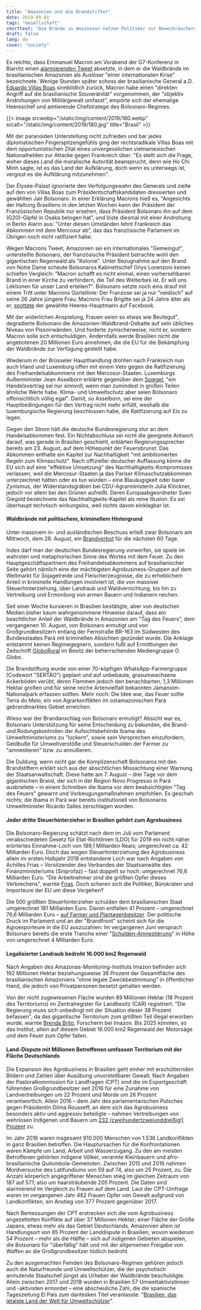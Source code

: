 ```yaml
---
title: "Amazonien und die Brandstifter"
date: 2019-09-01
tags: "Gesellschaft"
shorttext: "Die Brände in Amazonien nutzen Politiker zur Beweihräucherung während skrupellose Geschäftemacher die Ursachen und Profiteure sind."
draft: false
lang: de
cover: "society"
---
```


Es reichte, dass Emmanuel Macron am Vorabend der G7-Konferenz in Biarritz einen [alarmierenden Tweet](https://twitter.com/EmmanuelMacron/status/1164617008962527232 "Macron beginnt die Beweihräucherung") absetzte, in dem er die Waldbrände im brasilianischen Amazonien als Auslöser "einer internationalen Krise” bezeichnete. Wenige Stunden später schoss der brasilianische General a.D. [Eduardo Villas Boas](https://twitter.com/Gen_VillasBoas/status/1164719139413536774 "Der General folgt der Beweihräucherung") sinnbildlich zurück, Macron habe einen "direkten Angriff auf die brasilianische Souveränität” vorgenommen, der "objektiv Androhungen von Militärgewalt umfasst”, empörte sich der ehemalige Heereschef und amtierende Chefstratege des Bolsonaro-Regimes.

{{< image srcwebp="/static/img/content/2019/180.webp" srcalt="/static/img/content/2019/180.jpg" title="Brasil" >}}

Mit der paranoiden Unterstellung nicht zufrieden und bar jedes diplomatischen Fingerspitzengefühls ging der rechtsradikale Villas Boas mit dem opportunistischen Zitat eines unvergesslichen vietnamesischen Nationalhelden zur Attacke gegen Frankreich über: "Es stellt sich die Frage, woher dieses Land die moralische Autorität beansprucht, denn wie Ho Chi Minh sagte, ist es das Land der Aufklärung, doch wenn es unterwegs ist, vergisst es die Aufklärung mitzunehmen".

Der Élysée-Palast ignorierte den Verfolgungswahn des Generals und zielte auf den von Villas Boas zum Präsidentschaftskandidaten dressierten und gewählten Jair Bolsonaro. In einer Erklärung Macrons hieß es, "Angesichts der Haltung Brasiliens in den letzten Wochen kann der Präsident der Französischen Republik nur ersehen, dass Präsident Bolsonaro ihn auf dem (G20)-Gipfel in Osaka belogen hat”, und löste diesmal mit einer Androhung in Berlin Alarm aus: "Unter diesen Umständen lehnt Frankreich das Abkommen mit dem Mercosur ab”, das das französische Parlament im Übrigen noch nicht ratifiziert habe.

Wegen Macrons Tweet, Amazonien sei ein internationales "Gemeingut", unterstellte Bolsonaro, der französische Präsident betrachte wohl den gigantischen Regenwald als "Kolonie". Unter Bezugnahme auf den Brand von Notre Dame scheute Bolsonaros Kabinettschef Onyx Lorenzoni keinen schiefen Vergleich: "Macron schafft es nicht einmal, einen vorhersehbaren Brand in einer Kirche zu verhindern, die Teil des Welterbes ist. Er will uns Lektionen für unser Land erteilen?". Bolsonaro setzte noch eins drauf mit einem Tritt unter Macrons Gürtellinie: Der Franzose sei ja nur "neidisch" auf seine 26 Jahre jüngere Frau; Macrons Frau Brigitte sei ja 24 Jahre älter als er, [spottete](https://catracalivre.com.br/cidadania/bolsonaro-faz-post-machista-comparando-sua-esposa-com-a-de-macron/ "Bolsonaro faz post machista comparando sua esposa com a de Macron") der gewählte Heeres-Hauptmann auf Facebook.

Mit der widerlichen Anspielung, Frauen seien so etwas wie Beutegut", degradierte Bolsonaro die Amazonien-Waldbrand-Debatte auf sein übliches Niveau von Pissoirwänden. Und forderte zynischerweise, nicht er, sondern Macron solle sich entschuldigen. Andernfalls werde Brasilien nicht die angebotenen 20 Millionen Euro annehmen, die die EU für die Bekämpfung der Waldbrände zur Verfügung gestellt habe.

Wiederum in der Brüsseler Haupthandlung drohten nach Frankreich nun auch Irland und Luxemburg offen mit einem Veto gegen die Ratifizierung des Freihandelsabkommens mit den Mercosur-Staaten. Luxemburgs Außenminister Jean Asselborn erklärte gegenüber dem [Spiegel](https://www.spiegel.de/forum/wirtschaft/eu-mercosur-abkommen-das-groesste-freihandelsprojekt-der-welt-droht-zu-scheitern-thread-947346-1.html "EU-Mercosur-Abkommen: Das größte Freihandelsprojekt der Welt droht zu scheitern"), "ein Handelsvertrag sei nur sinnvoll, wenn man zumindest in großen Teilen ähnliche Werte habe. Klima- und Umweltschutz aber seien Bolsonaro offensichtlich völlig egal". Damit, so Asselborn, sei eine der Hauptbedingungen für den Vertrag nicht mehr erfüllt, weshalb die luxemburgische Regierung beschlossen habe, die Ratifizierung auf Eis zu legen.

Gegen den Strom hält die deutsche Bundesregierung stur an dem Handelsabkommen fest. Ein Nichtabschluss sei nicht die geeignete Antwort darauf, was gerade in Brasilien geschieht, erklärten Regierungssprecher bereits am 23. August, auf dem Höhepunkt der Feuersbrunst. Das Abkommen enthalte ein Kapitel zur Nachhaltigkeit "mit ambitionierten Regeln zum Klimaschutz". Nach offizieller deutscher Auffassung könne die EU sich auf eine "effektive Umsetzung” des Nachhaltigkeits-Kompromisses verlassen, weil die Mercosur-Staaten ja das Pariser Klimaschutzabkommen unterzeichnet hätten oder es tun würden – eine Blauäugigkeit oder barer Zynismus, der Widerstandsgräben bei CDU-Agrarministerin Julia Klöckner, jedoch vor allem bei den Grünen aufreißt. Deren Europaabgeordneter Sven Giegold bezeichnete das Nachhaltigkeits-Kapitel als reine Illusion. Es sei überhaupt technisch wirkungslos, weil nichts davon einklagbar ist.

#### Waldbrände mit politischem, kriminellem Hintergrund

Unter massivem in- und ausländischen Beschuss erließ zwar Bolsonaro am Mittwoch, dem 28. August, ein [Brandverbot](https://catracalivre.com.br/cidadania/bolsonaro-assina-decreto-que-proibe-queimadas-no-pais-por-60-dias/ "Bolsonaro assina decreto que proíbe queimadas no país por 60 dias") für die nächsten 60 Tage.

Indes darf man der deutschen Bundesregierung vorwerfen, sie spiele im wahrsten und metaphorischen Sinne des Wortes mit dem Feuer. Zu den Hauptgeschäftspartnern des Freihandelsabkommens auf brasilianischer Seite gehört nämlich eine der mächtigsten Agrobusiness-Gruppen auf dem Weltmarkt für Sojagetreide und Fleischerzeugnisse, die zu erheblichem Anteil in kriminelle Handlungen involviert ist, die von massiver Steuerhinterziehung, über Landraub und Waldvernichtung, bis hin zu Vertreibung und Ermordung von armen Bauern und Indianern reichen.

Seit einer Woche kursieren in Brasilien bestätigte, aber von deutschen Medien bisher kaum wahrgenommene Hinweise darauf, dass ein beachtlicher Anteil der Waldbrände in Amazonien am "Tag des Feuers”, dem vergangenen 10. August, von Bolsonaro ermutigt und von Großgrundbesitzern entlang der Fernstraße BR-163 im Südwesten des Bundesstaates Pará mit kriminellen Absichten gezündet wurde. Die Anklage entstammt keinen Regimegegnern, sondern fußt auf Ermittlungen der Zeitschrift [GloboRural](https://revistagloborural.globo.com/Noticias/Sustentabilidade/noticia/2019/08/grupo-no-whatsapp-contratou-motoqueiros-e-motosserras-para-desmatar-e-incendiar-floresta.html "Grupo no WhatsApp contratou motoqueiros e motosserras para desmatar e incendiar a floresta") im Besitz der beherrschenden Mediengruppe O Globo.

Die Brandstiftung wurde von einer 70-köpfigen WhatsApp-Farmergruppe (Codewort "SERTÃO") geplant und auf unbebaute, grasumwachsene Ackerböden verübt, deren Flammen jedoch den benachbarten, 1,3 Millionen Hektar großen und für seine reiche Artenvielfalt bekannten Jamanxim-Nationalpark erfassen sollten. Mehr noch: Die Idee war, das Feuer sollte Terra do Meio, ein von Agrarkonflikten im ostamazonischen Pará gebrandmarktes Gebiet erreichen.

Wieso war der Brandanschlag von Bolsonaro ermutigt? Absicht war es, Bolsonaro Unterstützung für seine Entscheidung zu bekunden, die Brand- und Rodungskontrollen der Aufsichtsbehörde Ibama des Umweltministeriums zu "lockern", sowie sein Versprechen einzufordern, Geldbuße für Umweltverstöße und Steuerschulden der Farmer zu "amnestieren" bzw. zu annullieren.

Die Duldung, wenn nicht gar die Komplizenschaft Bolsonaros mit den Brandstiftern erklärt sich aus der absichtlichen Missachtung einer Warnung der Staatsanwaltschaft. Diese hatte am 7. August – drei Tage vor dem gigantischen Brand, der sich in der Region Novo Progresso in Pará ausbreitete – in einem Schreiben die Ibama vor dem beabsichtigten "Tag des Feuers" gewarnt und Vorbeugungsmaßnahmen empfohlen. Es geschah nichts; die Ibama in Pará war bereits institutionell von Bolsonaros Umweltminister Ricardo Salles zerschlagen worden.

#### Jeder dritte Steuerhinterzieher in Brasilien gehört zum Agrobusiness

Die Bolsonaro-Regierung schätzt nach dem im Juli vom Parlament verabschiedeten Gesetz für Etat-Richtlinien (LDO) für 2019 ein nicht näher erörtertes Einnahme-Loch von 189,1 Milliarden Reais; umgerechnet ca. 42 Milliarden Euro. Doch das wegen Steuerhinterziehung des Agrobusiness allein im ersten Halbjahr 2018 entstandene Loch war nach Angaben von Achilles Frias – Vorsitzender des Verbandes der Staatsanwälte des Finanzministeriums (Sinprofaz) – fast doppelt so hoch: umgerechnet 76,6 Milliarden Euro. "Die Arbeitnehmer sind die größten Opfer dieses Verbrechens”, warnte [Frias](https://congressoemfoco.uol.com.br/economia/brasil-deixou-de-arrecadar-mais-de-r-345-bilhoes-por-sonegacao-em-2018/ "Brasil deixou de arrecadar mais de R$ 345 bilhões por sonegação em 2018"). Doch scheren sich die Politiker, Bürokraten und Importeure der EU um diese Vergehen?

Die 500 größten Steuerhinterzieher schulden dem brasilianischen Staat umgerechnet 181 Milliarden Euro. Davon entfallen 41 Prozent – umgerechnet 76,6 Milliarden Euro – [auf Farmer und Plantagenbesitzer](https://deolhonosruralistas.com.br/2019/06/23/a-cada-tres-empresas-que-devem-ao-fisco-uma-pertence-ao-agronegocio/ "A cada três empresas que devem ao fisco, uma pertence ao agronegócio"). Der politische Druck im Parlament und an der "Brandfront" scheint sich für die Agroexporteure in die EU auszuzahlen: Im vergangenen Juni versprach Bolsonaro bereits die erste Tranche einer "[Schulden-Amnestierung](https://economia.uol.com.br/noticias/estadao-conteudo/2019/06/18/ruralistas-podem-obter-anistia-de-divida-de-r-17-bilhoes.htm "Ruralistas podem obter anistia de dívida de R$ 17 bilhões...")" in Höhe von umgerechnet 4 Milliarden Euro.

#### Legalisierter Landraub bedroht 16.000 km2 Regenwald

Nach Angaben des Amazonas-Monitoring-Instituts Imazon befinden sich 192 Millionen Hektar beziehungsweise 38 Prozent der Gesamtfläche des brasilianischen Amazoniens "ohne legale Zweckbestimmung" in öffentlicher Hand, die jedoch von Privatpersonen besetzt gehalten werden.

Von der nicht zugewiesenen Fläche wurden 89 Millionen Hektar (18 Prozent des Territoriums) im Zentralregister für Landbesitz (CAR) registriert. "Die Regierung muss sich unbedingt mit der Situation dieser 38 Prozent befassen", da das gigantische Territorium zum größten Teil illegal erworben wurde, warnte [Brenda Brito](https://revistagloborural.globo.com/Noticias/Sustentabilidade/noticia/2018/09/nova-economia-da-amazonia.html "A nova economia da Amazônia"), Forscherin bei Imazon. Bis 2025 könnten, so das Institut, allein auf diesem Gebiet 16.000 km2 Regenwald der Motorsäge und dem Feuer zum Opfer fallen.

#### Land-Dispute mit Millionen Betroffenen umfassen Territorium mit der Fläche Deutschlands

Die Expansion des Agrobusiness in Brasilien geht einher mit erschütternden Bildern und Zahlen über Ausübung unvorstellbarer Gewalt. Nach Angaben der Pastoralkommission für Landfragen (CPT) sind die im Exportgeschäft führenden Großgrundbesitzer seit 2016 für eine Zunahme von Landvertreibungen um 22 Prozent und Morde um 26 Prozent verantwortlich. Allein 2016 – dem Jahr des parlamentarischen Putsches gegen Präsidentin Dilma Rousseff, an dem sich das Agrobusiness besonders aktiv und aggressiv beteiligte – nahmen Vertreibungen von wehrlosen Indigenen und Bauern um [232 (zweihundertzweiunddreißig!) Prozent](https://deolhonosruralistas.com.br/2017/04/19/2016-tem-aumento-de-232-na-expulsao-de-familias-campo/ "2016 tem aumento de 232% na expulsão de famílias do campo") zu.

Im Jahr 2016 waren insgesamt 910.000 Menschen von 1.536 Landkonflikten in ganz Brasilien betroffen. Die Hauptursachen für die Konfrontationen waren Kämpfe um Land, Arbeit und Wasserzugang. Zu den am meisten Betroffenen gehörten indigene Völker, verarmte Kleinbauern und afro-brasilianische Quilombola-Gemeinden. Zwischen 2015 und 2016 nahmen Mordversuche des Latifundiums von 59 auf 74, also um 25 Prozent, zu. Die Anzahl körperlich angegriffener Menschen stieg im gleichen Zeitraum von 187 auf 571; also um haarsträubende 205 Prozent. Die Daten sind alarmierend im Vergleich zu Frauen auf dem Land. Laut der CPT-Umfrage waren im vergangenen Jahr 482 Frauen Opfer von Gewalt aufgrund von Landkonflikten, ein Anstieg von 377 Prozent gegenüber 2017.

Nach Bemessungen der CPT erstrecken sich die vom Agrobusiness angezettelten Konflikte auf über 37 Millionen Hektar; einer Fläche der Größe Japans, etwas mehr als das Gebiet Deutschlands. Amazonien allein ist Handlungsort von 85 Prozent der Landdispute in Brasilien, wovon wiederum 54 Prozent – mehr als die Hälfte – sich auf indigenen Gebieten abspielen, die Bolsonaro für "überfällig” hält und mit der allgemeinen Freigabe von Waffen an die Großgrundbesitzer tödlich bedroht.

Zu den ausgemachten Feinden des Bolsonaro-Regimes gehören jedoch auch die Naturfreunde und Umweltschützer, die der psychotisch anmutende Staatschef jüngst als Urheber der Waldbrände beschuldigte. Allein zwischen 2017 und 2018 wurden in Brasilien 57 Umweltaktivistinnen und -aktivisten ermordet – eine abscheuliche Zahl, die die spanische Tageszeitung El País zum dantesken Titel veranlasste: "[Brasilien, das letalste Land der Welt für Umweltschützer](https://brasil.elpais.com/brasil/2018/07/23/internacional/1532363870_921380.html "Brasil, o país mais letal para defensores da terra e do meio ambiente")".
